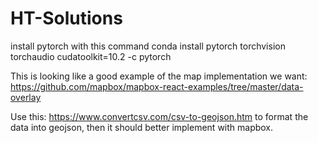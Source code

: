 # HT-Solutions
install pytorch with this command 
conda install pytorch torchvision torchaudio cudatoolkit=10.2 -c pytorch

This is looking like a good example of the map implementation we want:
https://github.com/mapbox/mapbox-react-examples/tree/master/data-overlay

Use this: https://www.convertcsv.com/csv-to-geojson.htm to format the data into geojson,
then it should better implement with mapbox.
